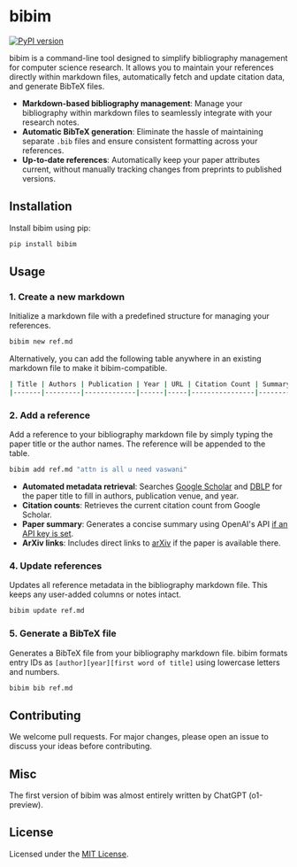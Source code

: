 # bibim
[![PyPI version](https://img.shields.io/pypi/v/bibim)](https://pypi.org/project/bibim/)

bibim is a command-line tool designed to simplify bibliography management for computer science research. It allows you to maintain your references directly within markdown files, automatically fetch and update citation data, and generate BibTeX files.


- **Markdown-based bibliography management**: Manage your bibliography within markdown files to seamlessly integrate with your research notes.
- **Automatic BibTeX generation**: Eliminate the hassle of maintaining separate `.bib` files and ensure consistent formatting across your references.
- **Up-to-date references**: Automatically keep your paper attributes current, without manually tracking changes from preprints to published versions.


## Installation

Install bibim using pip:

```bash
pip install bibim
```

## Usage


### 1. Create a new markdown

Initialize a markdown file with a predefined structure for managing your references.
```bash
bibim new ref.md
```

Alternatively, you can add the following table anywhere in an existing markdown file to make it bibim-compatible.
```bash
| Title | Authors | Publication | Year | URL | Citation Count | Summary |
|-------|---------|-------------|------|-----|----------------|---------|
```


### 2. Add a reference

Add a reference to your bibliography markdown file by simply typing the paper title or the author names. The reference will be appended to the table.

```bash
bibim add ref.md "attn is all u need vaswani"
```

- **Automated metadata retrieval**: Searches [Google Scholar](https://scholar.google.com) and [DBLP](https://dblp.org) for the paper title to fill in authors, publication venue, and year.
- **Citation counts**: Retrieves the current citation count from Google Scholar.
- **Paper summary**: Generates a concise summary using OpenAI's API [if an API key is set](https://help.openai.com/en/articles/5112595-best-practices-for-api-key-safety).
- **ArXiv links**: Includes direct links to [arXiv](https://arxiv.org) if the paper is available there.



### 4. Update references

Updates all reference metadata in the bibliography markdown file. This keeps any user-added columns or notes intact.

```bash
bibim update ref.md
```


### 5. Generate a BibTeX file

Generates a BibTeX file from your bibliography markdown file. bibim formats entry IDs as `[author][year][first word of title]` using lowercase letters and numbers.

```bash
bibim bib ref.md
```

## Contributing

We welcome pull requests. For major changes, please open an issue to discuss your ideas before contributing.

## Misc
The first version of bibim was almost entirely written by ChatGPT (o1-preview).

## License

Licensed under the [MIT License](LICENSE).


